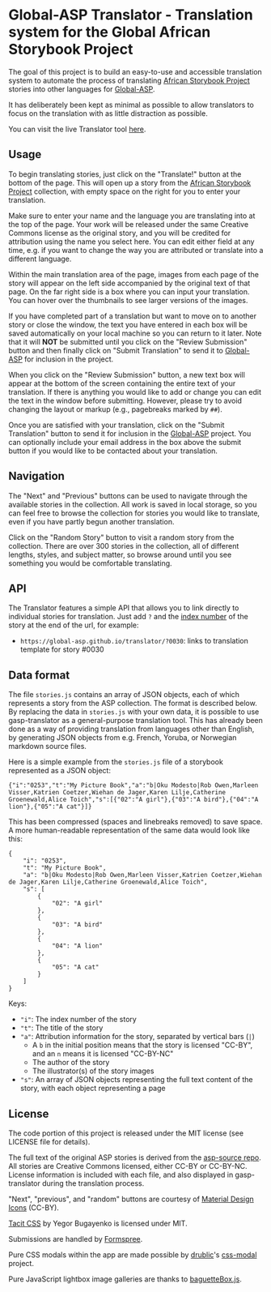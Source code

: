 # Global-ASP Translator - Translation system for the Global African Storybook Project

The goal of this project is to build an easy-to-use and accessible translation system to automate the process of translating [African Storybook Project](http://africanstorybook.org/) stories into other languages for [Global-ASP](https://global-asp.github.io).

It has deliberately been kept as minimal as possible to allow translators to focus on the translation with as little distraction as possible.

You can visit the live Translator tool [here](https://global-asp.github.io/translator).

## Usage

To begin translating stories, just click on the "Translate!" button at the bottom of the page. This will open up a story from the [African Storybook Project](http://africanstorybook.org/) collection, with empty space on the right for you to enter your translation.

Make sure to enter your name and the language you are translating into at the top of the page. Your work will be released under the same Creative Commons license as the original story, and you will be credited for attribution using the name you select here. You can edit either field at any time, e.g. if you want to change the way you are attributed or translate into a different language.

Within the main translation area of the page, images from each page of the story will appear on the left side accompanied by the original text of that page. On the far right side is a box where you can input your translation. You can hover over the thumbnails to see larger versions of the images.

If you have completed part of a translation but want to move on to another story or close the window, the text you have entered in each box will be saved automatically on your local machine so you can return to it later. Note that it will __NOT__ be submitted until you click on the "Review Submission" button and then finally click on "Submit Translation" to send it to [Global-ASP](https://global-asp.github.io) for inclusion in the project.

When you click on the "Review Submission" button, a new text box will appear at the bottom of the screen containing the entire text of your translation. If there is anything you would like to add or change you can edit the text in the window before submitting. However, please try to avoid changing the layout or markup (e.g., pagebreaks marked by `##`).

Once you are satisfied with your translation, click on the "Submit Translation" button to send it for inclusion in the [Global-ASP](https://global-asp.github.io) project. You can optionally include your email address in the box above the submit button if you would like to be contacted about your translation.

## Navigation

The "Next" and "Previous" buttons can be used to navigate through the available stories in the collection. All work is saved in local storage, so you can feel free to browse the collection for stories you would like to translate, even if you have partly begun another translation.

Click on the "Random Story" button to visit a random story from the collection. There are over 300 stories in the collection, all of different lengths, styles, and subject matter, so browse around until you see something you would be comfortable translating.

## API

The Translator features a simple API that allows you to link directly to individual stories for translation. Just add `?` and the [index number](https://global-asp.github.io/stories/master.html) of the story at the end of the url, for example:

* `https://global-asp.github.io/translator/?0030`: links to translation template for story #0030

## Data format

The file `stories.js` contains an array of JSON objects, each of which represents a story from the ASP collection. The format is described below. By replacing the data in `stories.js` with your own data, it is possible to use gasp-translator as a general-purpose translation tool. This has already been done as a way of providing translation from languages other than English, by generating JSON objects from e.g. French, Yoruba, or Norwegian markdown source files.

Here is a simple example from the `stories.js` file of a storybook represented as a JSON object:

    {"i":"0253","t":"My Picture Book","a":"b|Oku Modesto|Rob Owen,Marleen Visser,Katrien Coetzer,Wiehan de Jager,Karen Lilje,Catherine Groenewald,Alice Toich","s":[{"02":"A girl"},{"03":"A bird"},{"04":"A lion"},{"05":"A cat"}]}

This has been compressed (spaces and linebreaks removed) to save space. A more human-readable representation of the same data would look like this:

    {
        "i": "0253",
        "t": "My Picture Book",
        "a": "b|Oku Modesto|Rob Owen,Marleen Visser,Katrien Coetzer,Wiehan de Jager,Karen Lilje,Catherine Groenewald,Alice Toich",
        "s": [
            {
                "02": "A girl"
            },
            {
                "03": "A bird"
            },
            {
                "04": "A lion"
            },
            {
                "05": "A cat"
            }
        ]
    }

Keys:
* `"i"`: The index number of the story
* `"t"`: The title of the story
* `"a"`: Attribution information for the story, separated by vertical bars (`|`)
    * A `b` in the initial position means that the story is licensed "CC-BY", and an `n` means it is licensed "CC-BY-NC"
    * The author of the story
    * The illustrator(s) of the story images
* `"s"`: An array of JSON objects representing the full text content of the story, with each object representing a page



## License

The code portion of this project is released under the MIT license (see LICENSE file for details).

The full text of the original ASP stories is derived from the [asp-source repo](https://github.com/global-asp/asp-source). All stories are Creative Commons licensed, either CC-BY or CC-BY-NC. License information is included with each file, and also displayed in gasp-translator during the translation process.

"Next", "previous", and "random" buttons are courtesy of [Material Design Icons](https://github.com/google/material-design-icons) (CC-BY).

[Tacit CSS](https://github.com/yegor256/tacit/) by Yegor Bugayenko is licensed under MIT.

Submissions are handled by [Formspree](http://formspree.io/).

Pure CSS modals within the app are made possible by [drublic](https://github.com/drublic)'s [css-modal](https://github.com/drublic/css-modal) project.

Pure JavaScript lightbox image galleries are thanks to [baguetteBox.js](https://github.com/feimosi/baguetteBox.js).
